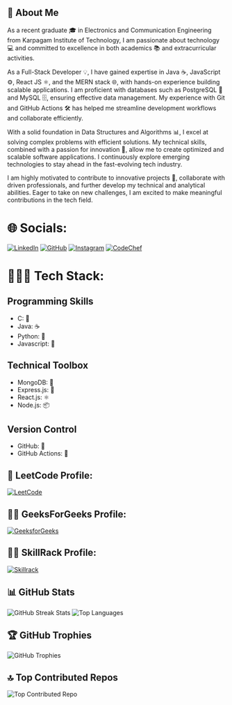 ## 👋 About Me
As a recent graduate 🎓 in Electronics and Communication Engineering from Karpagam Institute of Technology, I am passionate about technology 💻 and committed to excellence in both academics 📚 and extracurricular activities.

As a Full-Stack Developer 💡, I have gained expertise in Java ☕, JavaScript ⚙️, React JS ⚛️, and the MERN stack 🌐, with hands-on experience building scalable applications. I am proficient with databases such as PostgreSQL 🐘 and MySQL 🗄️, ensuring effective data management. My experience with Git and GitHub Actions 🛠️ has helped me streamline development workflows and collaborate efficiently.

With a solid foundation in Data Structures and Algorithms 📊, I excel at solving complex problems with efficient solutions. My technical skills, combined with a passion for innovation 🚀, allow me to create optimized and scalable software applications. I continuously explore emerging technologies to stay ahead in the fast-evolving tech industry.

I am highly motivated to contribute to innovative projects 🤝, collaborate with driven professionals, and further develop my technical and analytical abilities. Eager to take on new challenges, I am excited to make meaningful contributions in the tech field.

# 🌐 Socials:
[![LinkedIn](https://img.shields.io/badge/LinkedIn-%230077B5.svg?logo=linkedin&logoColor=white)](https://linkedin.com/in/vishnukumarsr21)
[![GitHub](https://img.shields.io/badge/GitHub-%23181717.svg?logo=github&logoColor=white)](https://github.com/vishnukumarsr21)
[![Instagram](https://img.shields.io/badge/Instagram-%23E4405F.svg?logo=Instagram&logoColor=white)](https://instagram.com/vishnu_finisher)
[![CodeChef](https://img.shields.io/badge/CodeChef-5B4638?logo=codechef&logoColor=white)](https://www.codechef.com/users/vishnukumarsr)


# 👨🏼‍💻 Tech Stack:

## Programming Skills
- C: 🔧
- Java: ☕
- Python: 🐍
- Javascript: 🚀

## Technical Toolbox
- MongoDB: 🍃
- Express.js: 🚀
- React.js: ⚛️
- Node.js: 📦

## Version Control
- GitHub: 🐙
- GitHub Actions: 🚀



## 🧩 LeetCode Profile:
[![LeetCode](https://img.shields.io/badge/LeetCode-%23FFA116.svg?logo=leetcode&logoColor=white)](https://leetcode.com/u/vishnukumarsr21/)

## 👨‍💻 GeeksForGeeks Profile:
[![GeeksforGeeks](https://img.shields.io/badge/GeeksforGeeks-%2300A651.svg?logo=geeksforgeeks&logoColor=white)](https://www.geeksforgeeks.org/user/vishnukumarsr21/)

## 🏋️‍♂️ SkillRack Profile:
[![Skillrack](https://img.shields.io/badge/Skillrack-%23FF6347.svg?logo=skillrack&logoColor=white)](http://www.skillrack.com/profile/372981/3cf83835e3fc1ee938493b7d86db5560fe10f0ce)



## 📊 GitHub Stats
![GitHub Streak Stats](https://github-readme-streak-stats.herokuapp.com/?user=vishnukumarsr21&theme=dark&hide_border=false)
![Top Languages](https://github-readme-stats.vercel.app/api/top-langs/?username=vishnukumarsr21&theme=dark&hide_border=false&layout=compact)

## 🏆 GitHub Trophies
![GitHub Trophies](https://github-profile-trophy.vercel.app/?username=vishnukumarsr21&theme=radical&no-frame=false&no-bg=true&margin-w=4)

## 🔝 Top Contributed Repos
![Top Contributed Repo](https://github-contributor-stats.vercel.app/api?username=vishnukumarsr21&limit=5&theme=dark&combine_all_yearly_contributions=true)
